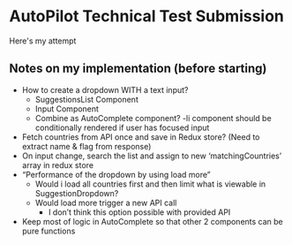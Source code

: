 # AutoPilot Technical Test Submission

Here's my attempt

## Notes on my implementation (before starting)

- How to create a dropdown WITH a text input?
  - SuggestionsList Component
  - Input Component
  - Combine as AutoComplete component?
-li component should be conditionally rendered if user has focused input
- Fetch countries from API once and save in Redux store? (Need to extract name & flag from response)
- On input change, search the list and assign to new ‘matchingCountries’ array in redux store
- “Performance of the dropdown by using load more”
  - Would i load all countries first and then limit what is viewable in SuggestionDropdown?
  - Would load more trigger a new API call
    - I don’t think this option possible with provided API
- Keep most of logic in AutoComplete so that other 2 components can be pure functions

